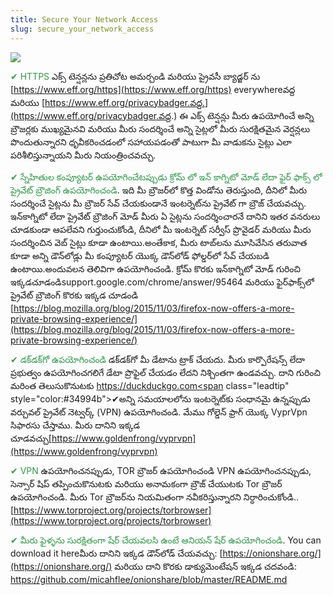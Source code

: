 ```yaml
---
title: Secure Your Network Access
slug: secure_your_network_access
---
```


![](/images/coverchap_7.jpg)





<span class="leadtip" style="color:#34994b">✔ HTTPS</span> ఎక్స్ టెన్షన్లను ప్రతిచోట అమర్చండి మరియు ప్రైవసీ బ్యాడ్జర్ ను  [https://www.eff.org/https](https://www.eff.org/https) everywhereవద్ద మరియు  [https://www.eff.org/privacybadger.వద్ద.](https://www.eff.org/privacybadger.వద్ద.) ఈ ఎక్స్ టెన్షన్లు మీరు ఉపయోగించే అన్ని బ్రౌజర్లకు ముఖ్యమైనవి మరియు  మీరు సందర్శించే అన్ని సైట్లలో మీరు సురక్షితమైన వెర్షన్లలు పొందుతున్నారని ధృవీకరించడంలో సహాయపడంతో పాటుగా మీ వాడుకను సైట్లు ఎలా పరిశీలిస్తున్నాయని మీరు నియంత్రించవచ్చు.

<span class="leadtip" style="color:#34994b">✔ స్నేహితుల కంప్యూటర్ ఉపయోగించేటప్పుడు క్రోమ్ లో ఇన్ కాగ్నిటో మోడ్ లేదా ఫైర్ ఫాక్స్ లో ప్రైవేట్ బ్రౌజింగ్ ఉపయోగించండి</span>. ఇది మీ బ్రౌజర్‌లో కొత్త విండోను తెరుస్తుంది, దీనిలో మీరు సందర్శించే సైట్లను మీ బ్రౌజర్ సేవ్ చేయకుండానే ఇంటర్నెట్‌ను ప్రైవేట్‌ గా బ్రౌజ్ చేయవచ్చు. ఇన్‌కాగ్నిటో లేదా ప్రైవేట్ బ్రౌజింగ్ మోడ్ మీరు  ఏ సైట్లను సందర్శించారనే దానిని ఇతర వనరులు చూడకుండా ఆపలేవని గుర్తుంచుకోండి, దీనిలో మీ ఇంటర్నెట్ సర్వీస్ ప్రొవైడర్ మరియు మీరు సందర్శించిన వెబ్ సైట్లు కూడా ఉంటాయి.అంతేకాక, మీరు టాబ్‌లను మూసివేసిన తరువాత కూడా అన్ని డౌన్‌లోడ్లు మీ కంప్యూటర్ యొక్క డౌన్‌లోడ్ ఫోల్డర్‌లో సేవ్ చేయబడి ఉంటాయి.అందువలన తెలివిగా ఉపయోగించండి. క్రోమ్ కొరకు ఇన్‌కాగ్నిటో మోడ్ గురించి ఇక్కడచూడండిsupport.google.com/chrome/answer/95464 మరియు ఫైర్‌ఫాక్స్‌లో ప్రైవేట్ బ్రౌజింగ్ కొరకు ఇక్కడ చూడండి [https://blog.mozilla.org/blog/2015/11/03/firefox-now-offers-a-more-private-browsing-experience/](https://blog.mozilla.org/blog/2015/11/03/firefox-now-offers-a-more-private-browsing-experience/)




<span class="leadtip" style="color:#34994b">✔ డక్‌‌డక్‌గో ఉపయోగించండి</span> డక్‌‌డక్‌గో మీ డేటాను ట్రాక్ చేయదు. మీరు కార్పొరేషన్స్ లేదా ప్రభుత్వం ఉపయోగించగలిగే డేటా ప్రొఫైల్ చేయడం లేదని నిశ్చింతగా ఉండవచ్చు. దాని గురించి మరింత తెలుసుకొనుటకు [https://duckduckgo.com<span](https://duckduckgo.com<span) class="leadtip" style="color:#34994b">✔అన్ని సమయాలలోను ఇంటర్నెట్‌కు సంధానమై ఉన్నప్పుడు వర్చువల్ ప్రైవేట్ నెట్వర్క్</span> (VPN) ఉపయోగించండి. మేము గోల్డెన్ ఫ్రాగ్ యొక్క VyprVpn సిఫారసు చేస్తాము.  మీరు దానిని ఇక్కడ చూడవచ్చు[https://www.goldenfrong/vyprvpn](https://www.goldenfrong/vyprvpn) 

<span class="leadtip" style="color:#34994b">✔  VPN</span> ఉపయోగించనప్పుడు, TOR  బ్రౌజర్ ఉపయోగించండి  VPN ఉపయోగించనప్పుడు, సెన్సార్ షిప్ తప్పించుకొనుటకు మరియు అనామకంగా బ్రౌజ్ చేయుటకు Tor బ్రౌజర్ ఉపయోగించండి. మీరు Tor బ్రౌజర్‌ను నియమితంగా నవీకరిస్తున్నారని నిర్ధారించుకోండి.. [https://www.torproject.org/projects/torbrowser](https://www.torproject.org/projects/torbrowser)

<span class="leadtip" style="color:#34994b">✔ మీరు ఫైళ్ళను సురక్షితంగా షేర్ చేయవలసి ఉంటే ఆనియన్ షేర్ ఉపయోగించండి</span>. You can download it hereమీరు దానిని ఇక్కడ డౌన్‌లోడ్ చేయవచ్చు: [https://onionshare.org/](https://onionshare.org/) మరియు దాని కొరకు డాక్యుమెంటేషన్ ఇక్కడ చదవండి: https://github.com/micahflee/onionshare/blob/master/README.md